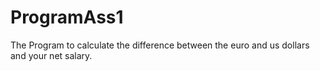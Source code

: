 # ProgramAss1
The Program to calculate the difference between the euro and us dollars and your net salary.

